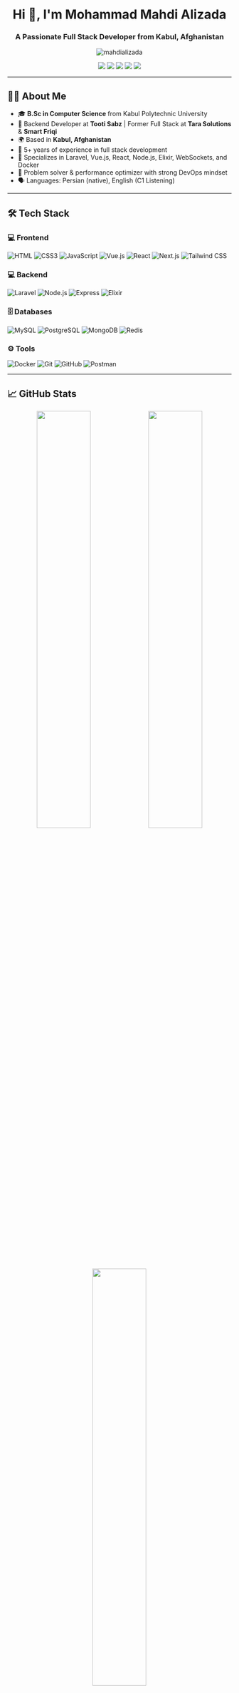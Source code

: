 <!-- Profile Section -->
<h1 align="center">Hi 👋, I'm Mohammad Mahdi Alizada</h1>
<h3 align="center">A Passionate Full Stack Developer from Kabul, Afghanistan</h3>

<p align="center">
  <img src="https://komarev.com/ghpvc/?username=mahdializada&label=Profile%20views&color=0e75b6&style=flat" alt="mahdializada" />
</p>

<p align="center">
  <a href="mailto:mahdializada761@gmail.com"><img src="https://img.shields.io/badge/Email-D14836?style=for-the-badge&logo=gmail&logoColor=white" /></a>
  <a href="https://github.com/mahdializada"><img src="https://img.shields.io/badge/GitHub-100000?style=for-the-badge&logo=github&logoColor=white" /></a>
  <a href="https://www.linkedin.com/in/mohammad-mahdi-alizada-3a57b2274"><img src="https://img.shields.io/badge/LinkedIn-0077B5?style=for-the-badge&logo=linkedin&logoColor=white" /></a>
  <a href="https://www.facebook.com/mahdi.alizada.71"><img src="https://img.shields.io/badge/Facebook-1877F2?style=for-the-badge&logo=facebook&logoColor=white" /></a>
  <a href="https://www.instagram.com/mahdi_alizada_313"><img src="https://img.shields.io/badge/Instagram-E4405F?style=for-the-badge&logo=instagram&logoColor=white" /></a>
</p>

---

## 👨‍💻 About Me

- 🎓 **B.Sc in Computer Science** from Kabul Polytechnic University  
- 💼 Backend Developer at **Tooti Sabz** | Former Full Stack at **Tara Solutions** & **Smart Friqi**  
- 🌍 Based in **Kabul, Afghanistan**
- 🧠 5+ years of experience in full stack development  
- 🔧 Specializes in Laravel, Vue.js, React, Node.js, Elixir, WebSockets, and Docker  
- 🧩 Problem solver & performance optimizer with strong DevOps mindset  
- 🗣️ Languages: Persian (native), English (C1 Listening)

---

## 🛠️ Tech Stack

### 💻 Frontend
![HTML](https://img.shields.io/badge/-HTML5-E34F26?logo=html5&logoColor=white&style=flat-square)
![CSS3](https://img.shields.io/badge/-CSS3-1572B6?logo=css3&logoColor=white&style=flat-square)
![JavaScript](https://img.shields.io/badge/-JavaScript-F7DF1E?logo=javascript&logoColor=black&style=flat-square)
![Vue.js](https://img.shields.io/badge/-Vue.js-4FC08D?logo=vue.js&logoColor=white&style=flat-square)
![React](https://img.shields.io/badge/-React-61DAFB?logo=react&logoColor=black&style=flat-square)
![Next.js](https://img.shields.io/badge/-Next.js-000000?logo=next.js&logoColor=white&style=flat-square)
![Tailwind CSS](https://img.shields.io/badge/-Tailwind_CSS-38B2AC?logo=tailwind-css&logoColor=white&style=flat-square)

### 💻 Backend
![Laravel](https://img.shields.io/badge/-Laravel-F05340?logo=laravel&logoColor=white&style=flat-square)
![Node.js](https://img.shields.io/badge/-Node.js-339933?logo=node.js&logoColor=white&style=flat-square)
![Express](https://img.shields.io/badge/-Express-000000?logo=express&logoColor=white&style=flat-square)
![Elixir](https://img.shields.io/badge/-Elixir-4B275F?logo=elixir&logoColor=white&style=flat-square)

### 🗄️ Databases
![MySQL](https://img.shields.io/badge/-MySQL-4479A1?logo=mysql&logoColor=white&style=flat-square)
![PostgreSQL](https://img.shields.io/badge/-PostgreSQL-336791?logo=postgresql&logoColor=white&style=flat-square)
![MongoDB](https://img.shields.io/badge/-MongoDB-47A248?logo=mongodb&logoColor=white&style=flat-square)
![Redis](https://img.shields.io/badge/-Redis-DC382D?logo=redis&logoColor=white&style=flat-square)

### ⚙️ Tools
![Docker](https://img.shields.io/badge/-Docker-2496ED?logo=docker&logoColor=white&style=flat-square)
![Git](https://img.shields.io/badge/-Git-F05032?logo=git&logoColor=white&style=flat-square)
![GitHub](https://img.shields.io/badge/-GitHub-181717?logo=github&logoColor=white&style=flat-square)
![Postman](https://img.shields.io/badge/-Postman-FF6C37?logo=postman&logoColor=white&style=flat-square)

---

## 📈 GitHub Stats

<p align="center">
  <img width="49%" src="https://github-readme-stats.vercel.app/api?username=mahdializada&show_icons=true&theme=onedark&count_private=true" />
  <img width="49%" src="https://github-readme-streak-stats.herokuapp.com/?user=mahdializada&theme=onedark" />
</p>
<p align="center">
  <img width="49%" src="https://github-readme-stats-rust-three.vercel.app/api/top-langs/?username=mahdializada&layout=compact&theme=tokyonight" />
</p>

---

## 🔗 Projects Showcase

| Project | Stack | Description |
|--------|-------|-------------|
| [Tooti Chat Service](https://inkd.in/ebiSG5Si) | Elixir, Phoenix | Built WhatsApp-like real-time chat handling 100M+ messages |
| [Tara Solutions Website](https://www.tarasolutions.cloud) | React, Next.js, Tailwind | Corporate website with fast performance & modern UI |
| Shahre-Kodak ERP | Laravel, React | Full ERP for chain store with HR, sales, stock, and reports |
| DAWEO MIS | Laravel, React | MIS system for NGO with multi-province support |

---

## 📞 Contact Me

- 📧 Email: [mahdializada761@gmail.com](mailto:mahdializada761@gmail.com)  
- 📱 Phone: [+93 700 985 918](tel:+93700985918)  
- 💬 WhatsApp: [+93700985918](https://wa.me/93700985918)

---

